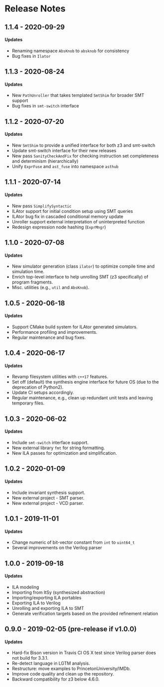 # Release Notes

## 1.1.4 - 2020-09-29

#### Updates

* Renaming namespace `AbsKnob` to `absknob` for consistency
* Bug fixes in `Ilator`

## 1.1.3 - 2020-08-24

#### Updates

* New `PathUnroller` that takes templated `SmtShim` for broader SMT support
* Bug fixes in `smt-switch` interface

## 1.1.2 - 2020-07-20

#### Updates

* New `SmtShim` to provide a unified interface for both z3 and smt-switch
* Update smt-switch interface for their new releases
* New pass `SanityCheckAndFix` for checking instruction set completeness and determinism \(hierarchically\)
* Unify `ExprFuse` and `ast_fuse` into namespace `asthub`

## 1.1.1 - 2020-07-14

#### Updates

* New pass `SimplifySyntactic`
* ILAtor support for initial condition setup using SMT queries
* ILAtor bug fix in cascaded conditional memory update
* Unroller support external interpretation of uninterpreted function
* Redesign expression node hashing \(`ExprMngr`\)

## 1.1.0 - 2020-07-08

#### Updates

* New simulator generation \(class `ilator`\) to optimize compile time and simulation time.
* Enrich top-level interface to help unrolling SMT \(z3 specifically\) of program fragments.
* Misc. utilities \(e.g., `util` and `AbsKnob`\).

## 1.0.5 - 2020-06-18

#### Updates

* Support CMake build system for ILAtor generated simulators.
* Performance profiling and improvements.
* Regular maintenance and bug fixes.

## 1.0.4 - 2020-06-17

#### Updates

* Revamp filesystem utilities with `c++17` features.
* Set off \(default\) the synthesis engine interface for future OS \(due to the deprecation of Python2\).
* Update CI setups accordingly.
* Regular maintenance, e.g., clean up redundant unit tests and leaving temporary files.

## 1.0.3 - 2020-06-02

#### Updates

* Include `smt-switch` interface support.
* New external library `fmt` for string formatting.
* New ILA passes for optimization and simplification.

## 1.0.2 - 2020-01-09

#### Updates

* Include invariant synthesis support.
* New external project - SMT parser.
* New external project - VCD parser.

## 1.0.1 - 2019-11-01

#### Updates 

* Change numeric of bit-vector constant from `int` to `uint64_t`
* Several improvements on the Verilog parser

## 1.0.0 - 2019-09-18

#### Updates

* ILA modeling
* Importing from ItSy \(synthesized abstraction\)
* Importing/exporting ILA portables
* Exporting ILA to Verilog
* Unrolling and exporting ILA to SMT
* Generate verification targets based on the provided refinement relation

## 0.9.0 - 2019-02-05 \(pre-release if v1.0.0\)

#### Updates

* Hard-fix Bison version in Travis CI OS X test since Verilog parser does not build for 3.3.1.
* Re-detect language in LGTM analysis. 
* Restructure: move examples to PrincetonUniversity/IMDb.
* Improve code quality and clean up the repository. 
* Backward compatibility for z3 below 4.6.0. 

